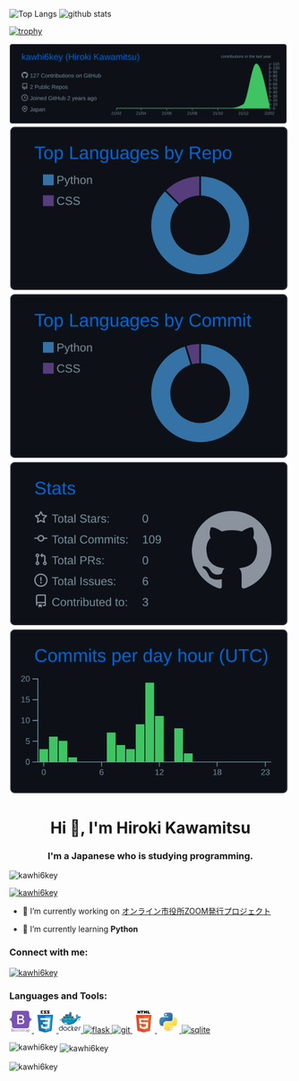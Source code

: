 <p align="left"> 
  <img alt="Top Langs" height="150px" src="https://github-readme-stats.vercel.app/api/top-langs/?username=kawhi6key&layout=compact&count_private=true&show_icons=true&theme=onedark" />
  <img alt="github stats" height="150px" src="https://github-readme-stats.vercel.app/api?username=kawhi6key&count_private=true&show_icons=true&show_icons=true&theme=onedark" />
</p>

[![trophy](https://github-profile-trophy.vercel.app/?username=kawhi6key&theme=onedark&column=7
)](https://github.com/ryo-ma/github-profile-trophy)


[![](https://raw.githubusercontent.com/kawhi6key/kawhi6key/main/profile-summary-card-output/github_dark/0-profile-details.svg)](https://github.com/vn7n24fzkq/github-profile-summary-cards)
[![](https://raw.githubusercontent.com/kawhi6key/kawhi6key/main/profile-summary-card-output/github_dark/1-repos-per-language.svg)](https://github.com/vn7n24fzkq/github-profile-summary-cards) [![](https://raw.githubusercontent.com/kawhi6key/kawhi6key/main/profile-summary-card-output/github_dark/2-most-commit-language.svg)](https://github.com/vn7n24fzkq/github-profile-summary-cards)
[![](https://raw.githubusercontent.com/kawhi6key/kawhi6key/main/profile-summary-card-output/github_dark/3-stats.svg)](https://github.com/vn7n24fzkq/github-profile-summary-cards) [![](https://raw.githubusercontent.com/kawhi6key/kawhi6key/main/profile-summary-card-output/github_dark/4-productive-time.svg)](https://github.com/vn7n24fzkq/github-profile-summary-cards)

<h1 align="center">Hi 👋, I'm Hiroki Kawamitsu</h1>
<h3 align="center">I'm a Japanese who is studying programming.</h3>

<p align="left"> <img src="https://komarev.com/ghpvc/?username=kawhi6key&label=Profile%20views&color=0e75b6&style=flat" alt="kawhi6key" /> </p>

<p align="left"> <a href="https://github.com/ryo-ma/github-profile-trophy"><img src="https://github-profile-trophy.vercel.app/?username=kawhi6key" alt="kawhi6key" /></a> </p>

- 🔭 I’m currently working on [オンライン市役所ZOOM発行プロジェクト](https://github.com/OCH-zoomPJ)

- 🌱 I’m currently learning **Python**

<h3 align="left">Connect with me:</h3>
<p align="left">
<a href="https://twitter.com/kawhi6key" target="blank"><img align="center" src="https://raw.githubusercontent.com/rahuldkjain/github-profile-readme-generator/master/src/images/icons/Social/twitter.svg" alt="kawhi6key" height="30" width="40" /></a>
</p>

<h3 align="left">Languages and Tools:</h3>
<p align="left"> <a href="https://getbootstrap.com" target="_blank" rel="noreferrer"> <img src="https://raw.githubusercontent.com/devicons/devicon/master/icons/bootstrap/bootstrap-plain-wordmark.svg" alt="bootstrap" width="40" height="40"/> </a> <a href="https://www.w3schools.com/css/" target="_blank" rel="noreferrer"> <img src="https://raw.githubusercontent.com/devicons/devicon/master/icons/css3/css3-original-wordmark.svg" alt="css3" width="40" height="40"/> </a> <a href="https://www.docker.com/" target="_blank" rel="noreferrer"> <img src="https://raw.githubusercontent.com/devicons/devicon/master/icons/docker/docker-original-wordmark.svg" alt="docker" width="40" height="40"/> </a> <a href="https://flask.palletsprojects.com/" target="_blank" rel="noreferrer"> <img src="https://www.vectorlogo.zone/logos/pocoo_flask/pocoo_flask-icon.svg" alt="flask" width="40" height="40"/> </a> <a href="https://git-scm.com/" target="_blank" rel="noreferrer"> <img src="https://www.vectorlogo.zone/logos/git-scm/git-scm-icon.svg" alt="git" width="40" height="40"/> </a> <a href="https://www.w3.org/html/" target="_blank" rel="noreferrer"> <img src="https://raw.githubusercontent.com/devicons/devicon/master/icons/html5/html5-original-wordmark.svg" alt="html5" width="40" height="40"/> </a> <a href="https://www.python.org" target="_blank" rel="noreferrer"> <img src="https://raw.githubusercontent.com/devicons/devicon/master/icons/python/python-original.svg" alt="python" width="40" height="40"/> </a> <a href="https://www.sqlite.org/" target="_blank" rel="noreferrer"> <img src="https://www.vectorlogo.zone/logos/sqlite/sqlite-icon.svg" alt="sqlite" width="40" height="40"/> </a> </p>

<p><img align="left" src="https://github-readme-stats.vercel.app/api/top-langs?username=kawhi6key&show_icons=true&locale=en&layout=compact" alt="kawhi6key" /></p>

<p>&nbsp;<img align="center" src="https://github-readme-stats.vercel.app/api?username=kawhi6key&show_icons=true&locale=en" alt="kawhi6key" /></p>

<p><img align="center" src="https://github-readme-streak-stats.herokuapp.com/?user=kawhi6key&" alt="kawhi6key" /></p>
